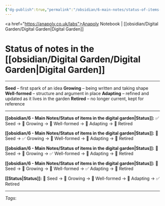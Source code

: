 ```yaml
---
{"dg-publish":true,"permalink":"/obsidian/6-main-notes/status-of-items-in-the-digital-garden/","created":"2025-08-20T10:18:18.493+01:00","updated":"2025-08-20T12:01:09.427+01:00"}
---
```


<a href="https://anapoly.co.uk/labs">Anapoly Notebook</a> | [[obsidian/Digital Garden/Digital Garden\|Digital Garden]] 

# Status of notes in the [[obsidian/Digital Garden/Digital Garden\|Digital Garden]]

---

**Seed** – first spark of an idea
**Growing** – being written and taking shape
**Well-formed** – structure and argument in place
**Adapting** – refined and updated as it lives in the garden
**Retired** – no longer current, kept for reference

---

**[[obsidian/6 - Main Notes/Status of items in the digital garden\|Status]]:** ✅ Seed → 🔸 Growing → 🔸 Well-formed → 🔸 Adapting → 🔸 Retired

**[[obsidian/6 - Main Notes/Status of items in the digital garden\|Status]]:** 🔸 Seed → ✅ Growing → 🔸 Well-formed → 🔸 Adapting → 🔸 Retired

**[[obsidian/6 - Main Notes/Status of items in the digital garden\|Status]]:** 🔸 Seed → 🔸 Growing → ✅ Well-formed → 🔸 Adapting → 🔸 Retired

**[[obsidian/6 - Main Notes/Status of items in the digital garden\|Status]]:** 🔸 Seed → 🔸 Growing → 🔸 Well-formed → ✅ Adapting → 🔸 Retired

**[[Status\|Status]]:** 🔸 Seed → 🔸 Growing → 🔸 Well-formed → 🔸 Adapting → ✅ Retired


---

*Tags*: 